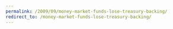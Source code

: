 ```yaml
---
permalink: /2009/09/money-market-funds-lose-treasury-backing/
redirect_to: /money-market-funds-lose-treasury-backing/
---
```

